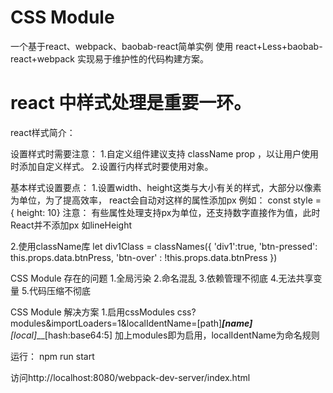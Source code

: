 # CSS Module

一个基于react、webpack、baobab-react简单实例
使用 react+Less+baobab-react+webpack 实现易于维护性的代码构建方案。

# react 中样式处理是重要一环。

react样式简介：

设置样式时需要注意：
1.自定义组件建议支持 className prop ，以让用户使用时添加自定义样式。
2.设置行内样式时要使用对象。

基本样式设置要点：
1.设置width、height这类与大小有关的样式，大部分以像素为单位，为了提高效率， react会自动对这样的属性添加px
例如： const style = { height: 10}
    注意： 有些属性处理支持px为单位，还支持数字直接作为值，此时React并不添加px 如lineHeight

2.使用className库
    let div1Class = classNames({
        'div1':true,
        'btn-pressed': this.props.data.btnPress,
        'btn-over' : !this.props.data.btnPress
    })

CSS Module 存在的问题
1.全局污染
2.命名混乱
3.依赖管理不彻底
4.无法共享变量
5.代码压缩不彻底

CSS Module 解决方案
1.启用cssModules
css?modules&importLoaders=1&localIdentName=[path]___[name]__[local]___[hash:base64:5]
加上modules即为启用，localIdentName为命名规则




运行：
npm run start

访问http://localhost:8080/webpack-dev-server/index.html




